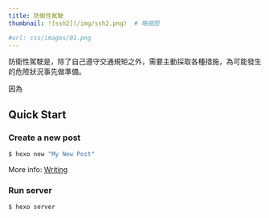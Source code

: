 ```yaml
---
title: 防衛性駕駛
thumbnail: ![ssh2](/img/ssh2.png)  # 略缩图

#url: css/images/01.png
---
```

防衛性駕駛是，除了自己遵守交通規矩之外，需要主動採取各種措施，為可能發生的危險狀況事先做準備。

因為

## Quick Start

### Create a new post

``` bash
$ hexo new "My New Post"
```

More info: [Writing](https://hexo.io/docs/writing.html)

### Run server

``` bash
$ hexo server
```